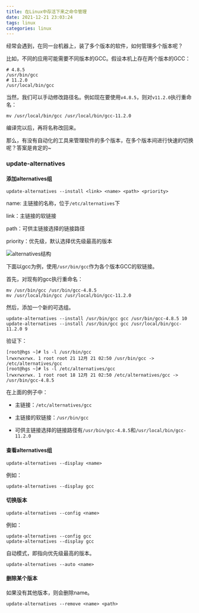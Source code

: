 ```yaml
---
title: 在Linux中存活下来之命令管理
date: 2021-12-21 23:03:24
tags: linux
categories: linux
---
```


经常会遇到，在同一台机器上，装了多个版本的软件，如何管理多个版本呢？

比如，不同的应用可能需要不同版本的GCC。假设本机上存在两个版本的GCC：

```shell
# 4.8.5
/usr/bin/gcc
# 11.2.0
/usr/local/bin/gcc
```

当然，我们可以手动修改路径名。例如现在要使用`v4.8.5`，则对`v11.2.0`执行重命名：

```shell
mv /usr/local/bin/gcc /usr/local/bin/gcc-11.2.0
```

编译完以后，再将名称改回来。

那么，有没有自动化的工具来管理软件的多个版本，在多个版本间进行快速的切换呢？答案是肯定的~

<!--more-->

### update-alternatives

#### 添加alternatives组

```shell
update-alternatives --install <link> <name> <path> <priority>
```

name: 主链接的名称，位于`/etc/alternatives`下

link：主链接的软链接

path：可供主链接选择的链接路径

priority：优先级，默认选择优先级最高的版本

![alternatives结构](/static/images/alternatives-structure.png)

下面以gcc为例，使用`/usr/bin/gcc`作为各个版本GCC的软链接。

首先，对现有的gcc执行重命名：

```shell
mv /usr/bin/gcc /usr/bin/gcc-4.8.5
mv /usr/local/bin/gcc /usr/local/bin/gcc-11.2.0
```

然后，添加一个新的可选组。

```shell
update-alternatives --install /usr/bin/gcc gcc /usr/bin/gcc-4.8.5 10
update-alternatives --install /usr/bin/gcc gcc /usr/local/bin/gcc-11.2.0 9
```

验证下：

```shell
[root@hgs ~]# ls -l /usr/bin/gcc
lrwxrwxrwx. 1 root root 21 12月 21 02:50 /usr/bin/gcc -> /etc/alternatives/gcc
[root@hgs ~]# ls -l /etc/alternatives/gcc
lrwxrwxrwx. 1 root root 18 12月 21 02:50 /etc/alternatives/gcc -> /usr/bin/gcc-4.8.5
```

在上面的例子中：

* 主链接：`/etc/alternatives/gcc`

* 主链接的软链接：`/usr/bin/gcc`

* 可供主链接选择的链接路径有`/usr/bin/gcc-4.8.5`和`/usr/local/bin/gcc-11.2.0`

#### 查看alternatives组

```shell
update-alternatives --display <name>
```

例如：

```shell
update-alternatives --display gcc
```

#### 切换版本

```shell
update-alternatives --config <name>
```

例如：

```shell
update-alternatives --config gcc
update-alternatives --display gcc
```

自动模式，即指向优先级最高的版本。

```shell
update-alternatives --auto <name>
```

#### 删除某个版本

如果没有其他版本，则会删除name。

```shell
update-alternatives --remove <name> <path>
```

